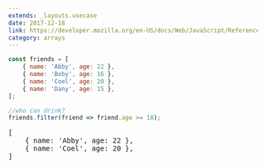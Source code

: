 ```yaml
---
extends: _layouts.usecase
date: 2017-12-18
link: https://developer.mozilla.org/en-US/docs/Web/JavaScript/Reference/Global_Objects/Array/filter
category: arrays
---
```



```javascript
const friends = [
    { name: 'Abby', age: 22 },
    { name: 'Boby', age: 16 },
    { name: 'Coel', age: 20 },
    { name: 'Dany', age: 15 },
];

//who can drink?
friends.filter(friend => friend.age >= 18);
```
<pre class="output">
[
    { name: 'Abby', age: 22 },
    { name: 'Coel', age: 20 },
]
</pre>
